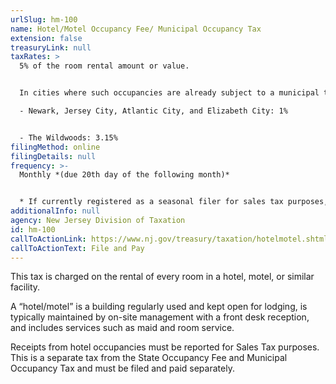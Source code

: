 ```yaml
---
urlSlug: hm-100
name: Hotel/Motel Occupancy Fee/ Municipal Occupancy Tax
extension: false
treasuryLink: null
taxRates: >
  5% of the room rental amount or value. 


  In cities where such occupancies are already subject to a municipal tax, the State Occupancy Fee is imposed at a lower rate: 

  - Newark, Jersey City, Atlantic City, and Elizabeth City: 1%


  - The Wildwoods: 3.15%
filingMethod: online
filingDetails: null
frequency: >-
  Monthly *(due 20th day of the following month)*


  * If currently registered as a seasonal filer for sales tax purposes, seasonal filings will automatically be allowed.
additionalInfo: null
agency: New Jersey Division of Taxation
id: hm-100
callToActionLink: https://www.nj.gov/treasury/taxation/hotelmotel.shtml
callToActionText: File and Pay
---
```


This tax is charged on the rental of every room in a hotel, motel, or similar facility. 

A “hotel/motel” is a building regularly used and kept open for lodging, is typically maintained by on-site management with a front desk reception, and includes services such as maid and room service.

Receipts from hotel occupancies must be reported for Sales Tax purposes. This is a separate tax from the State Occupancy Fee and Municipal Occupancy Tax and must be filed and paid separately.
